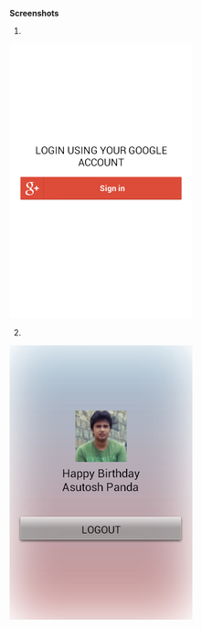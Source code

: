 <b>Screenshots</b>

1. <br>
![Screenshot 1](https://github.com/Asutosh11/HappyBirthday/blob/master/Screenshots/1.png "")

2. <br>
![Screenshot 3](https://github.com/Asutosh11/HappyBirthday/blob/master/Screenshots/3.png "")
